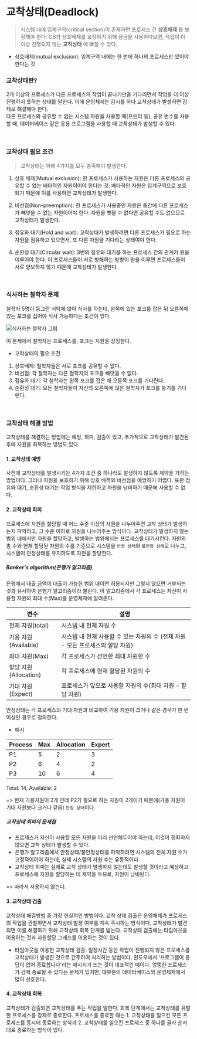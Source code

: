 # 교착상태(Deadlock)
> 시스템 내에 임계구역(critical section)이 존재하면 프로세스 간 **상호배제** 를 보장해야 한다. OS가 상호배제를 보장하기 위해 잠금을 사용하다보면, 작업이 더 이상 진행되지 않는 **교착상태** 에 빠질 수 있다.<br/>
* 상호배제(mutual exclusion): 임계구역 내에는 한 번에 하나의 프로세스만 있어야 한다는 것

### 교착상태란?
2개 이상의 프로세스가 다른 프로세스의 작업이 끝나기만을 기다리면서 작업을 더 이상 진행하지 못하는 상태를 말한다. 이에 운영체제는 감시를 하다 교착상태가 발생하면 강제로 해결해야 한다.<br/>
다른 프로세스와 공유할 수 없는 시스템 자원을 사용할 때(프린터 등), 공유 변수를 사용할 때, 데이터베이스 같은 응용 프로그램을 사용할 때 교착상태가 발생할 수 있다.

<br/>

### 교착상태 필요 조건
> 교착상태는 아래 4가지를 모두 충족해야 발생한다.

1. 상호 배제(Mutual exclusion): 한 프로세스가 사용하는 자원은 다른 프로세스와 공유할 수 없는 배타적인 자원이어야 한다는 것. 배타적인 자원은 임계구역으로 보호되기 때문에 이를 사용하면 교착상태가 발생한다.

2. 비선점(Non-preemption): 한 프로세스가 사용중인 자원은 중간에 다른 프로세스가 빼앗을 수 없는 자원이어야 한다. 자원을 뺏을 수 없다면 공유할 수도 없으므로 교착상태가 발생한다.

3. 점유와 대기(Hold and wait): 교착상태가 발생하려면 다른 프로세스가 필요로 하는 자원을 점유하고 있으면서, 또 다른 자원을 기다리는 상태여야 한다.

4. 순환성 대기(Circular wait): 3번의 점유와 대기를 하는 프로세스 간의 관계가 원을 이루어야 한다. 이 프로세스들이 서로 방해하는 방향이 원을 이루면 프로세스들이 서로 양보하지 않기 때문에 교착상태가 발생한다.

<br/>

### 식사하는 철학자 문제
철학자 5명이 둥그런 식탁에 앉아 식사를 하는데, 왼쪽에 있는 포크를 잡은 뒤 오른쪽에 있는 포크를 집어야 식사 가능하다는 조건이 있다.

![식사하는 철학자 그림](https://miro.medium.com/max/383/1*YABO-JVRfRKZNd-hAnJnjQ.png)

이 문제에서 철학자는 프로세스를, 포크는 자원을 상징한다.

-  교착상태의 필요 조건
1. 상호배제: 철학자들은 서로 포크를 공유할 수 없다.
2. 비선점: 각 철학자는 다른 철학자의 포크를 빼앗을 수 없다.
3. 점유와 대기: 각 철학자는 왼쪽 포크를 잡은 채 오른쪽 포크를 기다린다.
4. 순환성 대기: 모든 철학자들이 자신의 오른쪽에 앉은 철학자가 포크를 놓기를 기다린다.

<br/>

### 교착상태 해결 방법
교착상태를 해결하는 방법에는 예방, 회피, 검출이 있고, 추가적으로 교착상태가 발견된 후에 자원을 회복하는 방법도 있다.

#### 1. 교착상태 예방
사전에 교착상태를 발생시키는 4가지 조건 중 하나라도 발생하지 않도록 제약을 가하는 방법이다. 그러나 자원을 보호하기 위해 상호 배젝와 비선점을 예방하기 어렵다. 또한 점유와 대기, 순환성 대기는 작업 방식을 제한하고 자원을 낭비하기 때문에 사용할 수 없다.

#### 2. 교착상태 회피
프로세스에 자원을 할당할 때 어느 수준 이상의 자원을 나누어주면 교착 상태가 발생하는지 파악하고, 그 수준 이하로 자원을 나누어주는 방식이다. 교착상태가 발생하지 않는 범위 내에서만 자원을 할당하고, 발생하는 범위에서는 프로세스를 대기시킨다. 자원의 총 수와 현재 할당된 자원의 수를 기준으로 시스템을 `안정 상태`와 `불안정 상태`로 나누고, 시스템이 안정상태를 유지하도록 자원을 할당한다.

##### Banker's algorithm(은행가 알고리즘)
은행에서 대출 금액이 대출이 가능한 범위 내이면 허용되지만 그렇지 않으면 거부되는 것과 유사하여 은행가 알고리즘이라 불린다. 이 알고리즘에서 각 프로세스는 자신이 사용할 자원의 최대 수(Max)를 운영체제에 알려준다.

변수|설명
-|-
전체 자원(total) | 시스템 내 전체 자원 수
가용 자원(Available)|시스템 내 현재 사용할 수 있는 자원의 수 (전체 자원 - 모든 프로세스의 할당 자원)
최대 자원(Max) | 각 프로세스가 선언한 최대 자원한 수
할당 자원(Allocation)| 각 프로세스에 현재 할당된 자원의 수
기대 자원(Expect)|프로세스가 앞으로 사용할 자원의 수(최대 자원 - 할당 자원)

안정상태는 각 프로세스의 기대 자원과 비교하여 가용 자원이 크거나 같은 경우가 한 번 이상인 경우로 정의한다.

- 예시

Process |Max| Allocation | Expert
-|-|-|-
P1|5|2|3
P2|6|4|2
P3|10|6|4

Total: 14, Available: 2

=> 현재 가용자원이 2개 인데 P2가 필요로 하는 자원이 2개이기 때문에(가용 자원이 기대 자원보다 크거나 같음) `안정 상태`이다.

##### 교착상태 회피의 문제점
- 프로세스가 자신이 사용할 모든 자원을 미리 선언해두어야 하는데, 이것이 정확하지 않으면 교착 상태가 발생할 수
있다.
- 은행가 알고리즘에서 안정상태/불안정상태를 파악하려면 시스템의 전체 자원 수가 고정적이어야 하는데, 실제 시스템의 자원 수는 유동적이다.
- 교착상태 회피는 실제로 교착 상태가 발생하지 않는데도 발생할 것이라고 예상하고 프로세스에 자원을 할당하는 데 제약을 두므로, 자원이 낭비된다.

=> 따라서 사용하지 않는다.

#### 3. 교착상태 검출
교착상태 해결방법 중 가장 현실적인 방법이다. 교착 상태 검출은 운영체제가 프로세스의 작업을 관찰하면서 교착상태 발생 여부를 계속 주시하는 방식이다. 교착상태가 발견되면 이를 해결하기 위해 교착상태 회복 단계를 밟는다. 교착상태 검출에는 타임아웃을 이용하는 것과 자원할당 그래프를 이용하는 것이 있다.

- 타임아웃을 이용한 교착상태 검출: 일정시간 동안 작업이 진행되지 않은 프로세스를 교착상태가 발생한 것으로 간주하여 처리하는 방법이다. 윈도우에서 '프로그램이 응답이 없어 종료합니다'라는 메시지가 뜨는 것이 대표적인 예이다.  엉뚱한 프로세스가 강제 종료될 수 있다는 문제가 있지만, 대부분의 데이터베이스와 운영체제에서 많이 선호한다.

#### 4. 교착상태 회복
교착상태가 검출되면 교착상태를 푸는 작업을 말한다. 회복 단계에서는 교착상태를 유발한 프로세스를 강제로 종료한다. 프로세스를 종료할 때는 1. 교착상태를 일으킨 모든 프로세스를 동시에 종료하는 방식과 2. 교착상태를 일으킨 프로세스 중 하나를 골라 순서대로 종료하는 방식이 있다.
